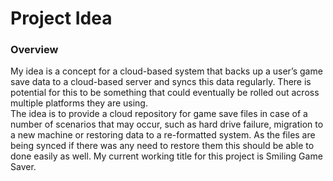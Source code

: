 # Project Idea 


### Overview
My idea is a concept for a cloud-based system that backs up a user’s game save data to a cloud-based server and syncs this data 
regularly.  There is potential for this to be something that could eventually be rolled out across multiple platforms they are using.  
The idea is to provide a cloud repository for game save files in case of a number of scenarios that may occur, such as hard drive failure, 
migration to a new machine or restoring data to a re-formatted system.  As the files are being synced if there was any need to restore
them this should be able to done easily as well.   My current working title for this project is Smiling Game Saver.   
